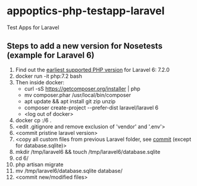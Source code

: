 # appoptics-php-testapp-laravel
Test Apps for Laravel

## Steps to add a new version for Nosetests (example for Laravel 6)

1. Find out the [earliest supported PHP version](https://en.wikipedia.org/wiki/Laravel#Release_history) for Laravel 6: 7.2.0
2. docker run -it php:7.2 bash
3. Then inside docker:
    * curl -sS https://getcomposer.org/installer | php
    * mv composer.phar /usr/local/bin/composer
    * apt update && apt install git zip unzip
    * composer create-project --prefer-dist laravel/laravel 6
    * \<log out of docker\>
4. docker cp <docker-id>:/6 .
5. \<edit .gitignore and remove exclusion of 'vendor' and '.env'\>
6. \<commit pristine laravel version\>
7. \<copy all custom files from previous Laravel folder, see [commit](https://github.com/appoptics/appoptics-php-testapp-laravel/compare/2ac1459e8c2711428d3b5feb83e1223364dbfaf8...45c228d8b1472098377896766c4c74fee1840452) (except for database.sqlite)\>
8. mkdir /tmp/laravel6 && touch /tmp/laravel6/database.sqlite
9. cd 6/
10. php artisan migrate
11. mv /tmp/laravel6/database.sqlite database/
12. \<commit new/modified files\>
